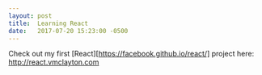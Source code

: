 ```yaml
---
layout: post
title:  Learning React
date:   2017-07-20 15:23:00 -0500
---
```


Check out my first [React][https://facebook.github.io/react/] project here:
http://react.vmclayton.com